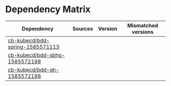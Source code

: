 # Dependency Matrix

Dependency | Sources | Version | Mismatched versions
---------- | ------- | ------- | -------------------
[cb-kubecd/bdd-spring-1585571113](https://github.com/cb-kubecd/bdd-spring-1585571113.git) |  | []() | 
[cb-kubecd/bdd-sbhg-1585572198](https://github.com/cb-kubecd/bdd-sbhg-1585572198.git) |  | []() | 
[cb-kubecd/bdd-gh-1585572198](https://github.com/cb-kubecd/bdd-gh-1585572198.git) |  | []() | 

